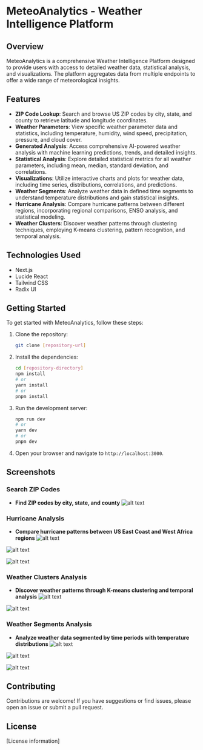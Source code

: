 # MeteoAnalytics - Weather Intelligence Platform

## Overview

MeteoAnalytics is a comprehensive Weather Intelligence Platform designed to provide users with access to detailed weather data, statistical analysis, and visualizations. The platform aggregates data from multiple endpoints to offer a wide range of meteorological insights.

## Features

-   **ZIP Code Lookup**: Search and browse US ZIP codes by city, state, and county to retrieve latitude and longitude coordinates.
-   **Weather Parameters**: View specific weather parameter data and statistics, including temperature, humidity, wind speed, precipitation, pressure, and cloud cover.
-   **Generated Analysis**: Access comprehensive AI-powered weather analysis with machine learning predictions, trends, and detailed insights.
-   **Statistical Analysis**: Explore detailed statistical metrics for all weather parameters, including mean, median, standard deviation, and correlations.
-   **Visualizations**: Utilize interactive charts and plots for weather data, including time series, distributions, correlations, and predictions.
-   **Weather Segments**: Analyze weather data in defined time segments to understand temperature distributions and gain statistical insights.
-   **Hurricane Analysis**: Compare hurricane patterns between different regions, incorporating regional comparisons, ENSO analysis, and statistical modeling.
-   **Weather Clusters**: Discover weather patterns through clustering techniques, employing K-means clustering, pattern recognition, and temporal analysis.

## Technologies Used

-   Next.js
-   Lucide React
-   Tailwind CSS
-   Radix UI

## Getting Started

To get started with MeteoAnalytics, follow these steps:

1.  Clone the repository:

    ```bash
    git clone [repository-url]
    ```
2.  Install the dependencies:

    ```bash
    cd [repository-directory]
    npm install
    # or
    yarn install
    # or
    pnpm install
    ```
3.  Run the development server:

    ```bash
    npm run dev
    # or
    yarn dev
    # or
    pnpm dev
    ```
4.  Open your browser and navigate to `http://localhost:3000`.

## Screenshots

### Search ZIP Codes

-    **Find ZIP codes by city, state, and county**
![alt text](https://github.com/abdelouahedlabrigui/meteorology-dashboard/raw/main/images/zip-code-lookups.png)

### Hurricane Analysis

-   **Compare hurricane patterns between US East Coast and West Africa regions**
![alt text](https://github.com/abdelouahedlabrigui/meteorology-dashboard/raw/main/images/Hurricane-Analysis-p1.png)

![alt text](https://github.com/abdelouahedlabrigui/meteorology-dashboard/raw/main/images/Hurricane-Analysis-p2.png)

![alt text](https://github.com/abdelouahedlabrigui/meteorology-dashboard/raw/main/images/Hurricane-Analysis-p3.png)

### Weather Clusters Analysis

-   **Discover weather patterns through K-means clustering and temporal analysis**
![alt text](https://github.com/abdelouahedlabrigui/meteorology-dashboard/raw/main/images/Weather-Clusters-Analysis-p1.png)

![alt text](https://github.com/abdelouahedlabrigui/meteorology-dashboard/raw/main/images/Weather-Clusters-Analysis-p3.png)

### Weather Segments Analysis

-   **Analyze weather data segmented by time periods with temperature distributions**
![alt text](https://github.com/abdelouahedlabrigui/meteorology-dashboard/raw/main/images/Weather-Segments-Analysis-p1.png)

![alt text](https://github.com/abdelouahedlabrigui/meteorology-dashboard/raw/main/images/Weather-Segments-Analysis-p2.png)

![alt text](https://github.com/abdelouahedlabrigui/meteorology-dashboard/raw/main/images/Weather-Segments-Analysis-p3.png)

## Contributing

Contributions are welcome! If you have suggestions or find issues, please open an issue or submit a pull request.

## License

[License information]
